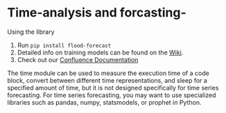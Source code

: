 # Time-analysis and forcasting-
Using the library
1. Run `pip install flood-forecast`
2. Detailed info on training models can be found on the [Wiki](https://flow-forecast.atlassian.net/wiki/spaces/FF/pages/364019713/Training+Models).
3. Check out our [Confluence Documentation](https://flow-forecast.atlassian.net/wiki/spaces/FF/overview) 

The time module can be used to measure the execution time of a code block, convert between different time representations, and sleep for a specified amount of time, but it is not designed specifically for time series forecasting. For time series forecasting, you may want to use specialized libraries such as pandas, numpy, statsmodels, or prophet in Python.


